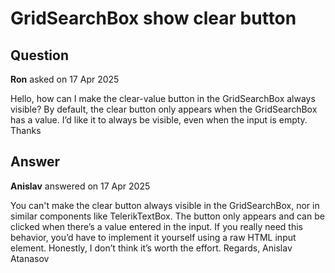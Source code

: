 # GridSearchBox show clear button

## Question

**Ron** asked on 17 Apr 2025

Hello, how can I make the clear-value button in the GridSearchBox always visible? By default, the clear button only appears when the GridSearchBox has a value. I’d like it to always be visible, even when the input is empty. Thanks

## Answer

**Anislav** answered on 17 Apr 2025

You can't make the clear button always visible in the GridSearchBox, nor in similar components like TelerikTextBox. The button only appears and can be clicked when there’s a value entered in the input. If you really need this behavior, you’d have to implement it yourself using a raw HTML input element. Honestly, I don’t think it’s worth the effort. Regards, Anislav Atanasov
